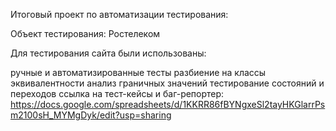 Итоговый проект по автоматизации тестирования:

Объект тестирования: Ростелеком

Для тестирования сайта были использованы:

ручные и автоматизированные тесты
разбиение на классы эквивалентности
анализ граничных значений
тестирование состояний и переходов
ссылка на тест-кейсы и баг-репортер:
https://docs.google.com/spreadsheets/d/1KKRR86fBYNgxeSl2tayHKGlarrPsm2100sH_MYMgDyk/edit?usp=sharing
